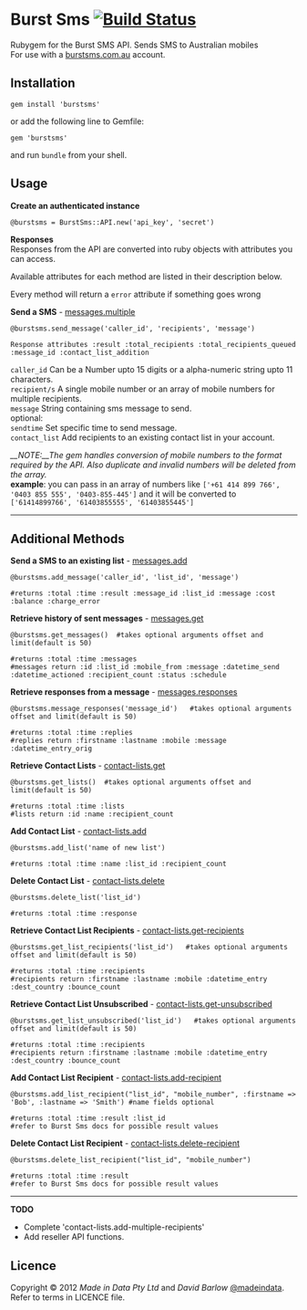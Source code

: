 # Burst Sms   [![Build Status](https://secure.travis-ci.org/madeindata/Burst-Sms.png?branch=master)](http://travis-ci.org/madeindata/Burst-Sms)

Rubygem for the Burst SMS API. Sends SMS to Australian mobiles  
For use with a [burstsms.com.au](http://burstsms.com.au) account.

Installation
------------

    gem install 'burstsms'

or add the following line to Gemfile:  

    gem 'burstsms'
 
and run `bundle` from your shell.

Usage
-----
**Create an authenticated instance**

    @burstsms = BurstSms::API.new('api_key', 'secret')
    
**Responses**    
Responses from the API are converted into ruby objects with attributes you can access. 
 
Available attributes for each method are listed in their description below.  

Every method will return a `error` attribute if something goes wrong


**Send a SMS** - [messages.multiple](http://burstsms.com/api-documentation/messages.multiple)

    @burstsms.send_message('caller_id', 'recipients', 'message')
    
    Response attributes :result :total_recipients :total_recipients_queued :message_id :contact_list_addition

  `caller_id` Can be a Number upto 15 digits or a alpha-numeric string upto 11 characters.  
  `recipient/s` A single mobile number or an array of mobile numbers for multiple recipients.  
  `message` String containing sms message to send.  
  optional:  
  `sendtime` Set specific time to send message.  
  `contact_list` Add recipients to an existing contact list in your account.
  
  *__NOTE:__The gem handles conversion of mobile numbers to the format required by the API. Also duplicate and invalid numbers will be deleted from the array.*  
  __example__: you can pass in an array of numbers like `['+61 414 899 766', '0403 855 555', '0403-855-445']` and it will be converted to `['61414899766', '61403855555', '61403855445']`
  
------

Additional Methods  
------------------
  
**Send a SMS to an existing list** - [messages.add](http://burstsms.com/api-documentation/messages.add)

    @burstsms.add_message('caller_id', 'list_id', 'message')
    
    #returns :total :time :result :message_id :list_id :message :cost :balance :charge_error

**Retrieve history of sent messages** - [messages.get](http://burstsms.com/api-documentation/messages.get)

    @burstsms.get_messages()  #takes optional arguments offset and limit(default is 50)
    
    #returns :total :time :messages
    #messages return :id :list_id :mobile_from :message :datetime_send :datetime_actioned :recipient_count :status :schedule
    
**Retrieve responses from a message** - [messages.responses](http://burstsms.com/api-documentation/messages.responses)

    @burstsms.message_responses('message_id')   #takes optional arguments offset and limit(default is 50)  
    
    #returns :total :time :replies
    #replies return :firstname :lastname :mobile :message :datetime_entry_orig

**Retrieve Contact Lists** - [contact-lists.get](http://burstsms.com/api-documentation/contact-lists.get)

    @burstsms.get_lists()  #takes optional arguments offset and limit(default is 50) 
    
    #returns :total :time :lists
    #lists return :id :name :recipient_count

**Add Contact List** - [contact-lists.add](http://burstsms.com/api-documentation/contact-lists.add)

    @burstsms.add_list('name of new list')    
    
    #returns :total :time :name :list_id :recipient_count
    
**Delete Contact List** - [contact-lists.delete](http://burstsms.com/api-documentation/contact-lists.delete)

    @burstsms.delete_list('list_id')  
    
    #returns :total :time :response  
    
**Retrieve Contact List Recipients** - [contact-lists.get-recipients](http://burstsms.com/api-documentation/contact-lists.get-recipients)

    @burstsms.get_list_recipients('list_id')   #takes optional arguments offset and limit(default is 50)  

    #returns :total :time :recipients 
    #recipients return :firstname :lastname :mobile :datetime_entry :dest_country :bounce_count
    
**Retrieve Contact List Unsubscribed** - [contact-lists.get-unsubscribed](http://burstsms.com/api-documentation/contact-lists.get-unsubscribed)

    @burstsms.get_list_unsubscribed('list_id')   #takes optional arguments offset and limit(default is 50)  

    #returns :total :time :recipients 
    #recipients return :firstname :lastname :mobile :datetime_entry :dest_country :bounce_count    
    
**Add Contact List Recipient** - [contact-lists.add-recipient](http://burstsms.com/api-documentation/contact-lists.add-recipient)

    @burstsms.add_list_recipient("list_id", "mobile_number", :firstname => 'Bob', :lastname => 'Smith') #name fields optional    

    #returns :total :time :result :list_id
    #refer to Burst Sms docs for possible result values  
    
**Delete Contact List Recipient** - [contact-lists.delete-recipient](http://burstsms.com/api-documentation/contact-lists.delete-recipient)

    @burstsms.delete_list_recipient("list_id", "mobile_number")    

    #returns :total :time :result
    #refer to Burst Sms docs for possible result values  

------
**TODO**

- Complete 'contact-lists.add-multiple-recipients'
- Add reseller API functions.

Licence
-------

Copyright &copy; 2012 *Made in Data Pty Ltd* and *David Barlow* [@madeindata](http://twitter.com/madeindata). Refer to terms in LICENCE file.